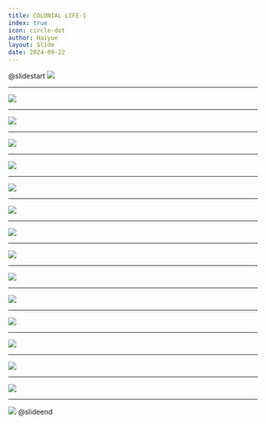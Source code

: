 ```yaml
---
title: COLONIAL LIFE-1
index: true
icon: circle-dot
author: Haiyue
layout: Slide
date: 2024-09-22
---
```

 
@slidestart
![](https://raw.githubusercontent.com/yclord/reading/refs/heads/master/english/Level-L/COLONIAL%20LIFE-1/001.webp)

---

![](https://raw.githubusercontent.com/yclord/reading/refs/heads/master/english/Level-L/COLONIAL%20LIFE-1/002.webp)

---

![](https://raw.githubusercontent.com/yclord/reading/refs/heads/master/english/Level-L/COLONIAL%20LIFE-1/003.webp)

---

![](https://raw.githubusercontent.com/yclord/reading/refs/heads/master/english/Level-L/COLONIAL%20LIFE-1/004.webp)

---

![](https://raw.githubusercontent.com/yclord/reading/refs/heads/master/english/Level-L/COLONIAL%20LIFE-1/005.webp)

---

![](https://raw.githubusercontent.com/yclord/reading/refs/heads/master/english/Level-L/COLONIAL%20LIFE-1/006.webp)

---

![](https://raw.githubusercontent.com/yclord/reading/refs/heads/master/english/Level-L/COLONIAL%20LIFE-1/007.webp)

---

![](https://raw.githubusercontent.com/yclord/reading/refs/heads/master/english/Level-L/COLONIAL%20LIFE-1/008.webp)

---

![](https://raw.githubusercontent.com/yclord/reading/refs/heads/master/english/Level-L/COLONIAL%20LIFE-1/009.webp)

---

![](https://raw.githubusercontent.com/yclord/reading/refs/heads/master/english/Level-L/COLONIAL%20LIFE-1/010.webp)

---

![](https://raw.githubusercontent.com/yclord/reading/refs/heads/master/english/Level-L/COLONIAL%20LIFE-1/011.webp)

---

![](https://raw.githubusercontent.com/yclord/reading/refs/heads/master/english/Level-L/COLONIAL%20LIFE-1/012.webp)

---

![](https://raw.githubusercontent.com/yclord/reading/refs/heads/master/english/Level-L/COLONIAL%20LIFE-1/013.webp)

---

![](https://raw.githubusercontent.com/yclord/reading/refs/heads/master/english/Level-L/COLONIAL%20LIFE-1/014.webp)

---

![](https://raw.githubusercontent.com/yclord/reading/refs/heads/master/english/Level-L/COLONIAL%20LIFE-1/015.webp)

---

![](https://raw.githubusercontent.com/yclord/reading/refs/heads/master/english/Level-L/COLONIAL%20LIFE-1/016.webp)
@slideend